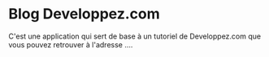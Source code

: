 Blog Developpez.com
===================

C'est une application qui sert de base à un tutoriel de Developpez.com
que vous pouvez retrouver à l'adresse ....

